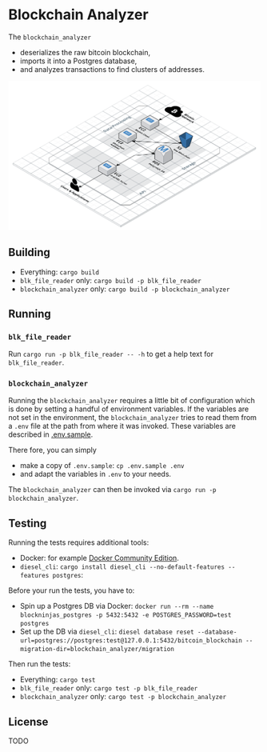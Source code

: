 # Blockchain Analyzer

The `blockchain_analyzer`

* deserializes the raw bitcoin blockchain,
* imports it into a Postgres database,
* and analyzes transactions to find clusters of addresses.

![System Architecture](./system-architecture.png)

## Building

* Everything: `cargo build`
* `blk_file_reader` only: `cargo build -p blk_file_reader`
* `blockchain_analyzer` only: `cargo build -p blockchain_analyzer`

## Running

### `blk_file_reader`

Run `cargo run -p blk_file_reader -- -h` to get a help text for `blk_file_reader`.

### `blockchain_analyzer`

Running the `blockchain_analyzer` requires a little bit of configuration which
is done by setting a handful of environment variables. If the variables are not
set in the environment, the `blockchain_analyzer` tries to read them from a
`.env` file at the path from where it was invoked. These variables are
described in [.env.sample](./.env.sample).

There fore, you can simply

* make a copy of `.env.sample`: `cp .env.sample .env`
* and adapt the variables in `.env` to your needs.

The `blockchain_analyzer` can then be invoked via `cargo run -p blockchain_analyzer`.

## Testing

Running the tests requires additional tools:

* Docker: for example [Docker Community Edition](https://docs.docker.com/install/).
* `diesel_cli`: `cargo install diesel_cli --no-default-features --features postgres`:

Before your run the tests, you have to:

* Spin up a Postgres DB via Docker: `docker run --rm --name blockninjas_postgres -p 5432:5432 -e POSTGRES_PASSWORD=test postgres`
* Set up the DB via `diesel_cli`: `diesel database reset --database-url=postgres://postgres:test@127.0.0.1:5432/bitcoin_blockchain --migration-dir=blockchain_analyzer/migration`

Then run the tests:

* Everything: `cargo test`
* `blk_file_reader` only: `cargo test -p blk_file_reader`
* `blockchain_analyzer` only: `cargo test -p blockchain_analyzer`

## License

TODO
